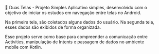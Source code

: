 📱 Duas Telas - Projeto Simples
Aplicativo simples, desenvolvido com o objetivo de iniciar os estudos em navegação entre telas no Android.

Na primeira tela, são coletados alguns dados do usuário.
Na segunda tela, esses dados são exibidos de forma organizada.

Esse projeto serve como base para compreender a comunicação entre Activities, manipulação de Intents e passagem de dados no ambiente mobile com Kotlin.

